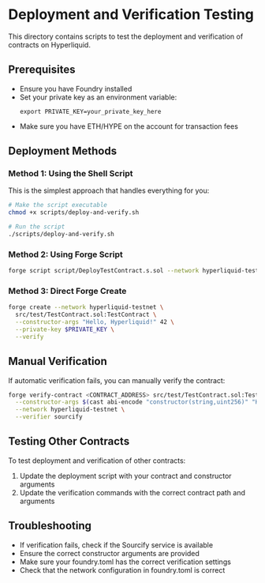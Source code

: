 # Deployment and Verification Testing

This directory contains scripts to test the deployment and verification of contracts on Hyperliquid.

## Prerequisites

- Ensure you have Foundry installed
- Set your private key as an environment variable:
  ```
  export PRIVATE_KEY=your_private_key_here
  ```
- Make sure you have ETH/HYPE on the account for transaction fees

## Deployment Methods

### Method 1: Using the Shell Script

This is the simplest approach that handles everything for you:

```bash
# Make the script executable
chmod +x scripts/deploy-and-verify.sh

# Run the script
./scripts/deploy-and-verify.sh
```

### Method 2: Using Forge Script

```bash
forge script script/DeployTestContract.s.sol --network hyperliquid-testnet --broadcast --verify
```

### Method 3: Direct Forge Create

```bash
forge create --network hyperliquid-testnet \
  src/test/TestContract.sol:TestContract \
  --constructor-args "Hello, Hyperliquid!" 42 \
  --private-key $PRIVATE_KEY \
  --verify
```

## Manual Verification

If automatic verification fails, you can manually verify the contract:

```bash
forge verify-contract <CONTRACT_ADDRESS> src/test/TestContract.sol:TestContract \
  --constructor-args $(cast abi-encode "constructor(string,uint256)" "Hello, Hyperliquid!" 42) \
  --network hyperliquid-testnet \
  --verifier sourcify
```

## Testing Other Contracts

To test deployment and verification of other contracts:

1. Update the deployment script with your contract and constructor arguments
2. Update the verification commands with the correct contract path and arguments

## Troubleshooting

- If verification fails, check if the Sourcify service is available
- Ensure the correct constructor arguments are provided
- Make sure your foundry.toml has the correct verification settings
- Check that the network configuration in foundry.toml is correct
